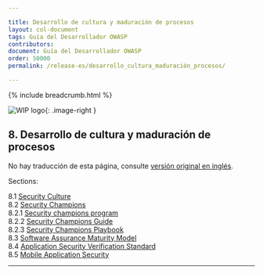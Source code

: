 ```yaml
---

title: Desarrollo de cultura y maduración de procesos
layout: col-document
tags: Guía del Desarrollador OWASP
contributors:
document: Guía del Desarrollador OWASP
order: 50000
permalink: /release-es/desarrollo_cultura_maduración_procesos/

---
```


{% include breadcrumb.html %}

<style type="text/css">
.image-right {
  height: 180px;
  display: block;
  margin-left: auto;
  margin-right: auto;
  float: right;
}
</style>

![WIP logo](../../../assets/images/dg_wip.png "Trabajo en curso"){: .image-right }

## 8. Desarrollo de cultura y maduración de procesos

No hay traducción de esta página, consulte [versión original en inglés][release1000].

Sections:

8.1 [Security Culture](01-security-culture.md)  
8.2 [Security Champions](02-security-champions/toc.md)  
8.2.1 [Security champions program](02-security-champions/01-security-champions-program.md)  
8.2.2 [Security Champions Guide](02-security-champions/02-security-champions-guide.md)  
8.2.3 [Security Champions Playbook](02-security-champions/03-security-champions-playbook.md)  
8.3 [Software Assurance Maturity Model](03-samm.md)  
8.4 [Application Security Verification Standard](04-asvs.md)  
8.5 [Mobile Application Security](05-mas.md)  

----

[release1000]: https://github.com/OWASP/www-project-developer-guide/blob/main/release/10-culture-process/toc.md
